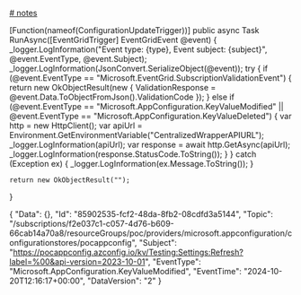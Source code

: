 [# notes](https://learn.microsoft.com/en-us/dotnet/api/overview/azure/security.keyvault.keys-readme?view=azure-dotnet)


[Function(nameof(ConfigurationUpdateTrigger))]
public async Task<IActionResult> RunAsync([EventGridTrigger] EventGridEvent @event)
{
    _logger.LogInformation("Event type: {type}, Event subject: {subject}", @event.EventType, @event.Subject);
    _logger.LogInformation(JsonConvert.SerializeObject(@event));
    try
    {
        if (@event.EventType == "Microsoft.EventGrid.SubscriptionValidationEvent")
        {
            return new OkObjectResult(new
            {
                ValidationResponse = @event.Data.ToObjectFromJson<SubscriptionValidationEventData>().ValidationCode
            });
        }
        else if (@event.EventType == "Microsoft.AppConfiguration.KeyValueModified" || @event.EventType == "Microsoft.AppConfiguration.KeyValueDeleted")
        {
            var http = new HttpClient();
            var apiUrl = Environment.GetEnvironmentVariable("CentralizedWrapperAPIURL");
            _logger.LogInformation(apiUrl);
            var response = await http.GetAsync(apiUrl);
            _logger.LogInformation(response.StatusCode.ToString());
        }
    }
    catch (Exception ex)
    {
        _logger.LogInformation(ex.Message.ToString());
    }

    return new OkObjectResult("");
}

{
    "Data": {},
    "Id": "85902535-fcf2-48da-8fb2-08cdfd3a5144",
    "Topic": "/subscriptions/f2e037c1-c057-4d76-b609-66cab14a70a8/resourceGroups/poc/providers/microsoft.appconfiguration/configurationstores/pocappconfig",
    "Subject": "https://pocappconfig.azconfig.io/kv/Testing:Settings:Refresh?label=%00&api-version=2023-10-01",
    "EventType": "Microsoft.AppConfiguration.KeyValueModified",
    "EventTime": "2024-10-20T12:16:17+00:00",
    "DataVersion": "2"
}
